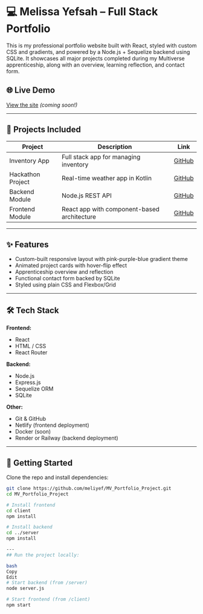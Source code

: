# 💻 Melissa Yefsah – Full Stack Portfolio

This is my professional portfolio website built with React, styled with custom CSS and gradients, and powered by a Node.js + Sequelize backend using SQLite. It showcases all major projects completed during my Multiverse apprenticeship, along with an overview, learning reflection, and contact form.

## 🌐 Live Demo

[View the site](https://your-live-link.com) *(coming soon!)*

---

## 📁 Projects Included

| Project            | Description                                     | Link                                                                 |
|--------------------|-------------------------------------------------|----------------------------------------------------------------------|
| Inventory App      | Full stack app for managing inventory           | [GitHub](https://github.com/MV-SWE-Fiserv-US/group-full-stack-inventory-project-debugsquad) |
| Hackathon Project  | Real-time weather app in Kotlin                 | [GitHub](https://github.com/melissaYefsah/AndroidWeatherApp)         |
| Backend Module     | Node.js REST API                                | [GitHub](https://github.com/meliyef/MV_Backend_project)              |
| Frontend Module    | React app with component-based architecture     | [GitHub](https://github.com/MAR-Clover/MV-FrontEnd)                  |

---

## ✨ Features

- Custom-built responsive layout with pink-purple-blue gradient theme
- Animated project cards with hover-flip effect
- Apprenticeship overview and reflection
- Functional contact form backed by SQLite
- Styled using plain CSS and Flexbox/Grid

---

## 🛠️ Tech Stack

**Frontend:**
- React
- HTML / CSS
- React Router

**Backend:**
- Node.js
- Express.js
- Sequelize ORM
- SQLite 

**Other:**
- Git & GitHub
- Netlify (frontend deployment)
- Docker (soon)
- Render or Railway (backend deployment)

---

## 🚀 Getting Started

Clone the repo and install dependencies:

```bash
git clone https://github.com/meliyef/MV_Portfolio_Project.git
cd MV_Portfolio_Project

# Install frontend
cd client
npm install

# Install backend
cd ../server
npm install

---
## Run the project locally:

bash
Copy
Edit
# Start backend (from /server)
node server.js

# Start frontend (from /client)
npm start
